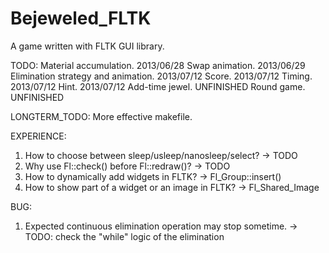 Bejeweled_FLTK
==============
A game written with FLTK GUI library.

TODO:
Material accumulation. 2013/06/28
Swap animation. 2013/06/29
Elimination strategy and animation. 2013/07/12
Score. 2013/07/12
Timing. 2013/07/12
Hint. 2013/07/12
Add-time jewel. UNFINISHED
Round game. UNFINISHED

LONGTERM_TODO:
More effective makefile.

EXPERIENCE:
1. How to choose between sleep/usleep/nanosleep/select?
-> TODO
2. Why use Fl::check() before Fl::redraw()?
-> TODO
3. How to dynamically add widgets in FLTK?
-> Fl_Group::insert()
4. How to show part of a widget or an image in FLTK?
-> Fl_Shared_Image

BUG:
1. Expected continuous elimination operation may stop sometime.
-> TODO: check the "while" logic of the elimination